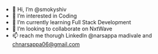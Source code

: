 - 👋 Hi, I’m @smokyshiv
- 👀 I’m interested in Coding
- 🌱 I’m currently learning Full Stack Development
- 💞️ I’m looking to collaborate on NxtWave
- 📫  reach me thorugh LinkedIn @narsappa madivale and chnarsappa06@gmail.com

<!---
smokyshiv/smokyshiv is a ✨ special ✨ repository because its `README.md` (this file) appears on your GitHub profile.
You can click the Preview link to take a look at your changes.
--->
